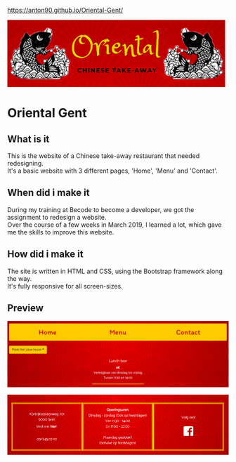 https://anton90.github.io/Oriental-Gent/


![Oriental Logo](/images/logo1.png/)


# Oriental Gent

## What is it
This is the website of a Chinese take-away restaurant that needed redesigning.  
It's a basic website with 3 different pages, 'Home', 'Menu' and 'Contact'.

## When did i make it
During my training at Becode to become a developer, we got the assignment to redesign a website.  
Over the course of a few weeks in March 2019, I learned a lot, which gave me the skills to improve this website.

## How did i make it
The site is written in HTML and CSS, using the Bootstrap framework along the way.  
It's fully responsive for all screen-sizes. 

## Preview
![Preview Image](/images/preview2.png)


![Preview Image](/images/preview1.png)


